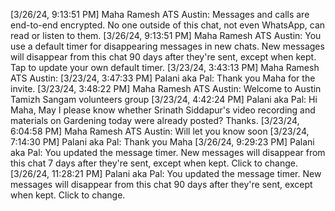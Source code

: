 [3/26/24, 9:13:51 PM] Maha Ramesh ATS Austin: ‎Messages and calls are end-to-end encrypted. No one outside of this chat, not even WhatsApp, can read or listen to them.
[3/26/24, 9:13:51 PM] Maha Ramesh ATS Austin: ‎‎‎You use a default timer for disappearing messages in new chats. ‎New messages will disappear from this chat ‎90 days after they're sent, except when kept. ‎Tap to update your own default timer.
[3/23/24, 3:43:13 PM] Maha Ramesh ATS Austin:
[3/23/24, 3:47:33 PM] Palani aka Pal: Thank you Maha for the invite.
[3/23/24, 3:48:22 PM] Maha Ramesh ATS Austin: Welcome to Austin Tamizh Sangam volunteers group
[3/23/24, 4:42:24 PM] Palani aka Pal: Hi Maha, May I please know whether Srinath Siddapur's  video recording and materials on Gardening today were already posted? Thanks.
[3/23/24, 6:04:58 PM] Maha Ramesh ATS Austin: Will let you know soon
[3/23/24, 7:14:30 PM] Palani aka Pal: Thank you Maha
[3/26/24, 9:29:23 PM] Palani aka Pal: ‎‎‎You updated the message timer. ‎New messages will disappear from this chat ‎7 days after they're sent, except when kept. ‎Click to change.
[3/26/24, 11:28:21 PM] Palani aka Pal: ‎‎‎You updated the message timer. ‎New messages will disappear from this chat ‎90 days after they're sent, except when kept. ‎Click to change.

